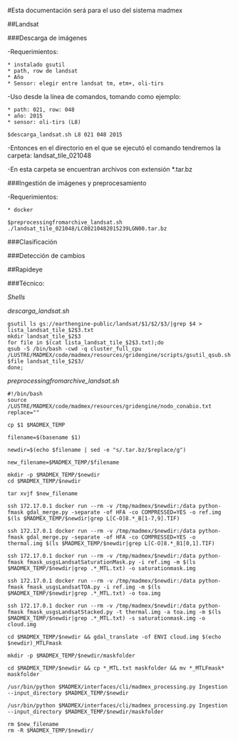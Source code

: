 #Esta documentación será para el uso del sistema madmex


##Landsat

###Descarga de imágenes

-Requerimientos:

	* instalado gsutil
	* path, row de landsat
	* Año
	* Sensor: elegir entre landsat tm, etm+, oli-tirs

-Uso desde la línea de comandos, tomando como ejemplo:

	* path: 021, row: 048
	* año: 2015
	* sensor: oli-tirs (L8)

```
$descarga_landsat.sh L8 021 048 2015
```

-Entonces en el directorio en el que se ejecutó el comando tendremos la carpeta: landsat_tile_021048

-En esta carpeta se encuentran archivos con extensión *.tar.bz


###Ingestión de imágenes y preprocesamiento

-Requerimientos:

	* docker
```
$preprocessingfromarchive_landsat.sh ./landsat_tile_021048/LC80210482015239LGN00.tar.bz
```

###Clasificación


###Detección de cambios



##Rapideye


###Técnico:

*Shells*

*descarga_landsat.sh*

```
gsutil ls gs://earthengine-public/landsat/$1/$2/$3/|grep $4 > lista_landsat_tile_$2$3.txt
mkdir landsat_tile_$2$3
for file in $(cat lista_landsat_tile_$2$3.txt);do
qsub -S /bin/bash -cwd -q cluster_full_cpu /LUSTRE/MADMEX/code/madmex/resources/gridengine/scripts/gsutil_qsub.sh $file landsat_tile_$2$3/
done;
```

*preprocessingfromarchive_landsat.sh*

```
#!/bin/bash
source /LUSTRE/MADMEX/code/madmex/resources/gridengine/nodo_conabio.txt
replace=""

cp $1 $MADMEX_TEMP

filename=$(basename $1)

newdir=$(echo $filename | sed -e "s/.tar.bz/$replace/g")

new_filename=$MADMEX_TEMP/$filename

mkdir -p $MADMEX_TEMP/$newdir
cd $MADMEX_TEMP/$newdir

tar xvjf $new_filename

ssh 172.17.0.1 docker run --rm -v /tmp/madmex/$newdir:/data python-fmask gdal_merge.py -separate -of HFA -co COMPRESSED=YES -o ref.img $(ls $MADMEX_TEMP/$newdir|grep L[C-O]8.*_B[1-7,9].TIF)

ssh 172.17.0.1 docker run --rm -v /tmp/madmex/$newdir:/data python-fmask gdal_merge.py -separate -of HFA -co COMPRESSED=YES -o thermal.img $(ls $MADMEX_TEMP/$newdir|grep L[C-O]8.*_B1[0,1].TIF)

ssh 172.17.0.1 docker run --rm -v /tmp/madmex/$newdir:/data python-fmask fmask_usgsLandsatSaturationMask.py -i ref.img -m $(ls $MADMEX_TEMP/$newdir|grep .*_MTL.txt) -o saturationmask.img

ssh 172.17.0.1 docker run --rm -v /tmp/madmex/$newdir:/data python-fmask fmask_usgsLandsatTOA.py -i ref.img -m $(ls $MADMEX_TEMP/$newdir|grep .*_MTL.txt) -o toa.img

ssh 172.17.0.1 docker run --rm -v /tmp/madmex/$newdir:/data python-fmask fmask_usgsLandsatStacked.py -t thermal.img -a toa.img -m $(ls $MADMEX_TEMP/$newdir|grep .*_MTL.txt) -s saturationmask.img -o cloud.img

cd $MADMEX_TEMP/$newdir && gdal_translate -of ENVI cloud.img $(echo $newdir)_MTLFmask

mkdir -p $MADMEX_TEMP/$newdir/maskfolder

cd $MADMEX_TEMP/$newdir && cp *_MTL.txt maskfolder && mv *_MTLFmask* maskfolder

/usr/bin/python $MADMEX/interfaces/cli/madmex_processing.py Ingestion --input_directory $MADMEX_TEMP/$newdir

/usr/bin/python $MADMEX/interfaces/cli/madmex_processing.py Ingestion --input_directory $MADMEX_TEMP/$newdir/maskfolder

rm $new_filename
rm -R $MADMEX_TEMP/$newdir/
```


